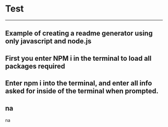 # Test
---
Example of creating a readme generator using only javascript and node.js
---
First you enter NPM i in the terminal to load all packages required
---
Enter npm i into the terminal, and enter all info asked for inside of the terminal when prompted.
---
na
---
na
